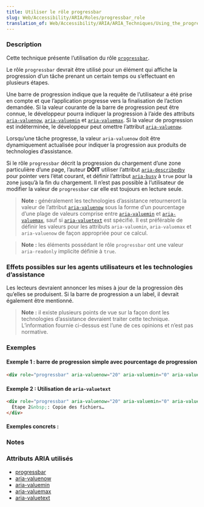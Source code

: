 ```yaml
---
title: Utiliser le rôle progressbar
slug: Web/Accessibility/ARIA/Roles/progressbar_role
translation_of: Web/Accessibility/ARIA/ARIA_Techniques/Using_the_progressbar_role
---
```


### Description

Cette technique présente l’utilisation du rôle [`progressbar`](https://www.w3.org/TR/wai-aria/#progressbar).

Le rôle `progressbar` devrait être utilisé pour un élément qui affiche la progression d’un tâche prenant un certain temps ou s’effectuant en plusieurs étapes.

Une barre de progression indique que la requête de l’utilisateur a été prise en compte et que l’application progresse vers la finalisation de l’action demandée. Si la valeur courante de la barre de progression peut être connue, le développeur pourra indiquer la progression à l’aide des attributs [`aria-valuenow`](https://www.w3.org/TR/wai-aria-1.1/#aria-valuenow), [`aria-valuemin`](https://www.w3.org/TR/wai-aria-1.1/#aria-valuemin) et [`aria-valuemax`](https://www.w3.org/TR/wai-aria-1.1/#aria-valuemax). Si la valeur de progression est indéterminée, le développeur peut omettre l’attribut [`aria-valuenow`](https://www.w3.org/TR/wai-aria-1.1/#aria-valuenow).

Lorsqu’une tâche progresse, la valeur `aria-valuenow` doit être dynamiquement actualisée pour indiquer la progression aux produits de technologies d’assistance.

Si le rôle `progressbar` décrit la progression du chargement d’une zone particulière d’une page, l’auteur **DOIT** utiliser l’attribut [`aria-describedby`](http://www.w3.org/TR/wai-aria/states_and_properties#aria-describedby) pour pointer vers l’état courant, et définir l’attribut [`aria-busy`](https://www.w3.org/TR/wai-aria-1.1/#aria-busy) à `true` pour la zone jusqu’à la fin du chargement. Il n’est pas possible à l’utilisateur de modifier la valeur de `progressbar` car elle est toujours en lecture seule.

> **Note :** généralement les technologies d’assistance retourneront la valeur de l’attribut [`aria-valuenow`](https://www.w3.org/TR/wai-aria-1.1/#aria-valuenow) sous la forme d’un pourcentage d’une plage de valeurs comprise entre [`aria-valuemin`](https://www.w3.org/TR/wai-aria-1.1/#aria-valuemin) et [`aria-valuemax`](https://www.w3.org/TR/wai-aria-1.1/#aria-valuemax), sauf si [`aria-valuetext`](https://www.w3.org/TR/wai-aria-1.1/#aria-valuetext) est spécifié. Il est préférable de définir les valeurs pour les attributs `aria-valuemin`, `aria-valuemax` et `aria-valuenow` de façon appropriée pour ce calcul.

> **Note :** les éléments possédant le rôle `progressbar` ont une valeur `aria-readonly` implicite définie à `true`.

### Effets possibles sur les agents utilisateurs et les technologies d’assistance

Les lecteurs devraient annoncer les mises à jour de la progression dès qu’elles se produisent. Si la barre de progression a un label, il devrait également être mentionné.

> **Note :** il existe plusieurs points de vue sur la façon dont les technologies d’assistance devraient traiter cette technique. L’information fournie ci-dessus est l’une de ces opinions et n’est pas normative.

### Exemples

#### Exemple 1&nbsp;: barre de progression simple avec pourcentage de progression

```html
<div role="progressbar" aria-valuenow="20" aria-valuemin="0" aria-valuemax="100">20 %</div>
```

#### Exemple 2&nbsp;: Utilisation de `aria-valuetext`

```html
<div role="progressbar" aria-valuenow="20" aria-valuemin="0" aria-valuetext="Étape 2&nbsp;: Copie des fichiers…" aria-valuemax="100">
  Étape 2&nbsp;: Copie des fichiers…
</div>
```

#### Exemples concrets&nbsp;:

### Notes

### Attributs ARIA utilisés

- [progressbar](https://www.w3.org/TR/wai-aria/#progressbar)
- [aria-valuenow](https://www.w3.org/TR/wai-aria-1.1/#aria-valuenow)
- [aria-valuemin](https://www.w3.org/TR/wai-aria-1.1/#aria-valuemin)
- [aria-valuemax](https://www.w3.org/TR/wai-aria-1.1/#aria-valuemax)
- [aria-valuetext](https://www.w3.org/TR/wai-aria-1.1/#aria-valuetext)
